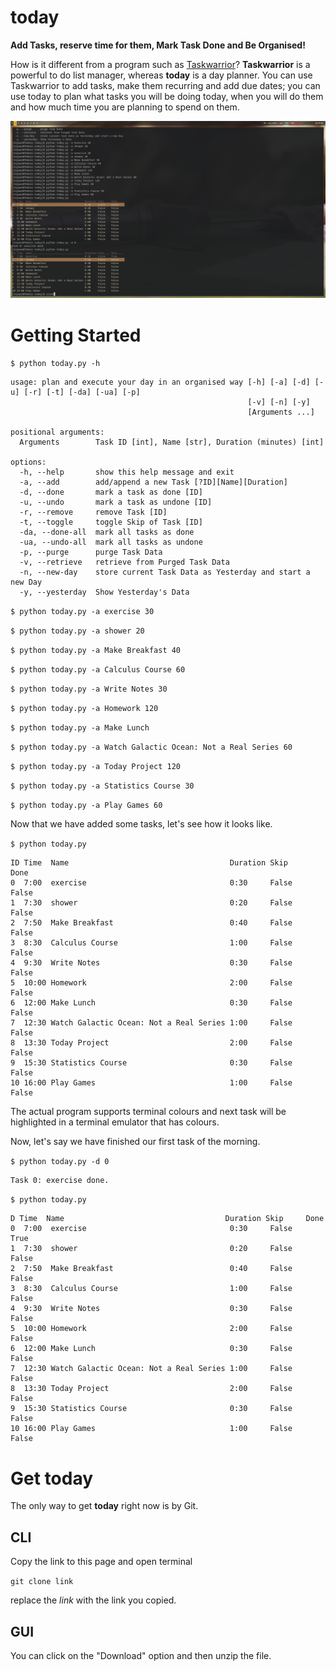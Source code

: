 # today

**Add Tasks, reserve time for them, Mark Task Done and Be Organised!**

How is it different from a program such as [Taskwarrior](https://taskwarrior.org/)? **Taskwarrior** is a powerful to do list manager, whereas **today** is a day planner. You can use Taskwarrior to add tasks, make them recurring and add due dates; you can use today to plan what tasks you will be doing today, when you will do them and how much time you are planning to spend on them.

![screenshot](screenshot.png)

# Getting Started

`$ python today.py -h`

```
usage: plan and execute your day in an organised way [-h] [-a] [-d] [-u] [-r] [-t] [-da] [-ua] [-p]
                                                     [-v] [-n] [-y]
                                                     [Arguments ...]

positional arguments:
  Arguments        Task ID [int], Name [str], Duration (minutes) [int]

options:
  -h, --help       show this help message and exit
  -a, --add        add/append a new Task [?ID][Name][Duration]
  -d, --done       mark a task as done [ID]
  -u, --undo       mark a task as undone [ID]
  -r, --remove     remove Task [ID]
  -t, --toggle     toggle Skip of Task [ID]
  -da, --done-all  mark all tasks as done
  -ua, --undo-all  mark all tasks as undone
  -p, --purge      purge Task Data
  -v, --retrieve   retrieve from Purged Task Data
  -n, --new-day    store current Task Data as Yesterday and start a new Day
  -y, --yesterday  Show Yesterday's Data
```

`$ python today.py -a exercise 30`

`$ python today.py -a shower 20`

`$ python today.py -a Make Breakfast 40`

`$ python today.py -a Calculus Course 60`

`$ python today.py -a Write Notes 30`

`$ python today.py -a Homework 120`

`$ python today.py -a Make Lunch`

`$ python today.py -a Watch Galactic Ocean: Not a Real Series 60`

`$ python today.py -a Today Project 120`

`$ python today.py -a Statistics Course 30`

`$ python today.py -a Play Games 60`

Now that we have added some tasks, let's see how it looks like.

`$ python today.py`

```
ID Time  Name                                    Duration Skip     Done
0  7:00  exercise                                0:30     False    False
1  7:30  shower                                  0:20     False    False
2  7:50  Make Breakfast                          0:40     False    False
3  8:30  Calculus Course                         1:00     False    False
4  9:30  Write Notes                             0:30     False    False
5  10:00 Homework                                2:00     False    False
6  12:00 Make Lunch                              0:30     False    False
7  12:30 Watch Galactic Ocean: Not a Real Series 1:00     False    False
8  13:30 Today Project                           2:00     False    False
9  15:30 Statistics Course                       0:30     False    False
10 16:00 Play Games                              1:00     False    False
```

The actual program supports terminal colours and next task will be highlighted in a terminal emulator that has colours.

Now, let's say we have finished our first task of the morning.

`$ python today.py -d 0`

```
Task 0: exercise done.
```

`$ python today.py`

```
D Time  Name                                    Duration Skip     Done
0  7:00  exercise                                0:30     False    True
1  7:30  shower                                  0:20     False    False
2  7:50  Make Breakfast                          0:40     False    False
3  8:30  Calculus Course                         1:00     False    False
4  9:30  Write Notes                             0:30     False    False
5  10:00 Homework                                2:00     False    False
6  12:00 Make Lunch                              0:30     False    False
7  12:30 Watch Galactic Ocean: Not a Real Series 1:00     False    False
8  13:30 Today Project                           2:00     False    False
9  15:30 Statistics Course                       0:30     False    False
10 16:00 Play Games                              1:00     False    False
```

# Get today

The only way to get **today** right now is by Git.

## CLI

Copy the link to this page and open terminal

`git clone link`

replace the *link* with the link you copied.

## GUI

You can click on the "Download" option and then unzip the file.
